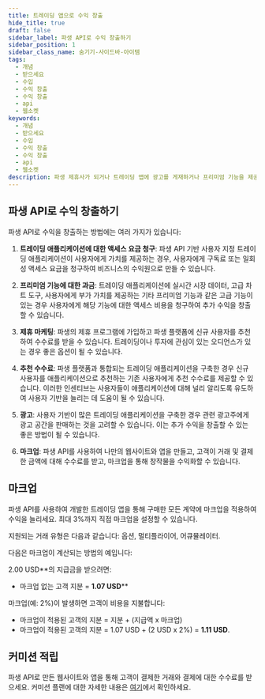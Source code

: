 ```yaml
---
title: 트레이딩 앱으로 수익 창출
hide_title: true
draft: false
sidebar_label: 파생 API로 수익 창출하기
sidebar_position: 1
sidebar_class_name: 숨기기-사이드바-아이템
tags:
  - 개념
  - 받으세요
  - 수입
  - 수익 창출
  - 수익 창출
  - api
  - 웹소켓
keywords:
  - 개념
  - 받으세요
  - 수입
  - 수익 창출
  - 수익 창출
  - api
  - 웹소켓
description: 파생 제휴사가 되거나 트레이딩 앱에 광고를 게재하거나 프리미엄 기능을 제공하여 파생 API로 수익을 창출하는 방법을 알아보세요.
---
```


## 파생 API로 수익 창출하기

파생 API로 수익을 창출하는 방법에는 여러 가지가 있습니다:

1. **트레이딩 애플리케이션에 대한 액세스 요금 청구**: 파생 API 기반 사용자 지정 트레이딩 애플리케이션이 사용자에게 가치를 제공하는 경우, 사용자에게 구독료 또는 일회성 액세스 요금을 청구하여 비즈니스의 수익원으로 만들 수 있습니다.

2. **프리미엄 기능에 대한 과금**: 트레이딩 애플리케이션에 실시간 시장 데이터, 고급 차트 도구, 사용자에게 부가 가치를 제공하는 기타 프리미엄 기능과 같은 고급 기능이 있는 경우 사용자에게 해당 기능에 대한 액세스 비용을 청구하여 추가 수익을 창출할 수 있습니다.

3. **제휴 마케팅**: 파생의 제휴 프로그램에 가입하고 파생 플랫폼에 신규 사용자를 추천하여 수수료를 받을 수 있습니다. 트레이딩이나 투자에 관심이 있는 오디언스가 있는 경우 좋은 옵션이 될 수 있습니다.

4. **추천 수수료**: 파생 플랫폼과 통합되는 트레이딩 애플리케이션을 구축한 경우 신규 사용자를 애플리케이션으로 추천하는 기존 사용자에게 추천 수수료를 제공할 수 있습니다. 이러한 인센티브는 사용자들이 애플리케이션에 대해 널리 알리도록 유도하여 사용자 기반을 늘리는 데 도움이 될 수 있습니다.

5. **광고**: 사용자 기반이 많은 트레이딩 애플리케이션을 구축한 경우 관련 광고주에게 광고 공간을 판매하는 것을 고려할 수 있습니다. 이는 추가 수익을 창출할 수 있는 좋은 방법이 될 수 있습니다.

6. **마크업**: 파생 API를 사용하여 나만의 웹사이트와 앱을 만들고, 고객이 거래 및 결제한 금액에 대해 수수료를 받고, 마크업을 통해 창작물을 수익화할 수 있습니다.

## 마크업

파생 API를 사용하여 개발한 트레이딩 앱을 통해 구매한 모든 계약에 마크업을 적용하여 수익을 늘리세요. 최대 3%까지 직접 마크업을 설정할 수 있습니다.

지원되는 거래 유형은 다음과 같습니다: 옵션, 멀티플라이어, 어큐뮬레이터.

다음은 마크업이 계산되는 방법의 예입니다:

2.00 USD\*\*의 지급금을 받으려면:

- 마크업 없는 고객 지분 = **1.07 USD**\*\*

마크업(예: 2%)이 발생하면 고객이 비용을 지불합니다:

- 마크업이 적용된 고객의 지분 = 지분 + (지급액 x 마크업)
- 마크업이 적용된 고객의 지분 = 1.07 USD + (2 USD x 2%) = **1.11 USD**.

## 커미션 적립

파생 API로 만든 웹사이트와 앱을 통해 고객이 결제한 거래와 결제에 대한 수수료를 받으세요. 커미션 플랜에 대한 자세한 내용은 [여기](https://www.deriv.com/partners/affiliate-ib)에서 확인하세요.
